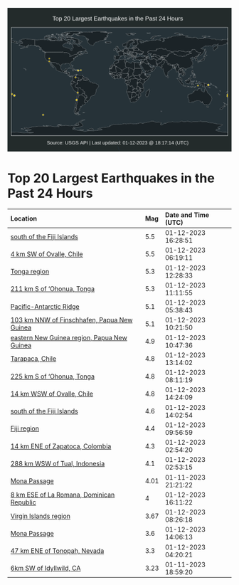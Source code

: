 ![Map](./map.png)

# Top 20 Largest Earthquakes in the Past 24 Hours

| Location | Mag | Date and Time (UTC) |
|:---|:---|:---|
| [south of the Fiji Islands](https://earthquake.usgs.gov/earthquakes/eventpage/us7000j3xh) | 5.5 | 01-12-2023 16:28:51 |
| [4 km SW of Ovalle, Chile](https://earthquake.usgs.gov/earthquakes/eventpage/us7000j3ty) | 5.5 | 01-12-2023 06:19:11 |
| [Tonga region](https://earthquake.usgs.gov/earthquakes/eventpage/us7000j3wd) | 5.3 | 01-12-2023 12:28:33 |
| [211 km S of ‘Ohonua, Tonga](https://earthquake.usgs.gov/earthquakes/eventpage/us7000j3v7) | 5.3 | 01-12-2023 11:11:55 |
| [Pacific-Antarctic Ridge](https://earthquake.usgs.gov/earthquakes/eventpage/us7000j3tv) | 5.1 | 01-12-2023 05:38:43 |
| [103 km NNW of Finschhafen, Papua New Guinea](https://earthquake.usgs.gov/earthquakes/eventpage/us7000j3v2) | 5.1 | 01-12-2023 10:21:50 |
| [eastern New Guinea region, Papua New Guinea](https://earthquake.usgs.gov/earthquakes/eventpage/us7000j3v4) | 4.9 | 01-12-2023 10:47:36 |
| [Tarapaca, Chile](https://earthquake.usgs.gov/earthquakes/eventpage/us7000j3wh) | 4.8 | 01-12-2023 13:14:02 |
| [225 km S of ‘Ohonua, Tonga](https://earthquake.usgs.gov/earthquakes/eventpage/us7000j3up) | 4.8 | 01-12-2023 08:11:19 |
| [14 km WSW of Ovalle, Chile](https://earthquake.usgs.gov/earthquakes/eventpage/us7000j3wu) | 4.8 | 01-12-2023 14:24:09 |
| [south of the Fiji Islands](https://earthquake.usgs.gov/earthquakes/eventpage/us7000j3wp) | 4.6 | 01-12-2023 14:02:54 |
| [Fiji region](https://earthquake.usgs.gov/earthquakes/eventpage/us7000j3v0) | 4.4 | 01-12-2023 09:56:59 |
| [14 km ENE of Zapatoca, Colombia](https://earthquake.usgs.gov/earthquakes/eventpage/us7000j3t1) | 4.3 | 01-12-2023 02:54:20 |
| [288 km WSW of Tual, Indonesia](https://earthquake.usgs.gov/earthquakes/eventpage/us7000j3t0) | 4.1 | 01-12-2023 02:53:15 |
| [Mona Passage](https://earthquake.usgs.gov/earthquakes/eventpage/pr2023011000) | 4.01 | 01-11-2023 21:21:22 |
| [8 km ESE of La Romana, Dominican Republic](https://earthquake.usgs.gov/earthquakes/eventpage/pr2023012002) | 4 | 01-12-2023 16:11:22 |
| [Virgin Islands region](https://earthquake.usgs.gov/earthquakes/eventpage/pr2023012000) | 3.67 | 01-12-2023 08:26:18 |
| [Mona Passage](https://earthquake.usgs.gov/earthquakes/eventpage/pr2023012001) | 3.6 | 01-12-2023 14:06:13 |
| [47 km ENE of Tonopah, Nevada](https://earthquake.usgs.gov/earthquakes/eventpage/nn00854763) | 3.3 | 01-12-2023 04:20:21 |
| [6km SW of Idyllwild, CA](https://earthquake.usgs.gov/earthquakes/eventpage/ci40401704) | 3.23 | 01-11-2023 18:59:20 |
